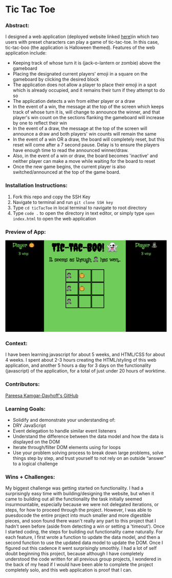 # Tic Tac Toe
### Abstract:
I designed a web application (deployed website linked [here](https://pareesakd1118.github.io/ticTacToe/))in which two users with preset characters can play a game of tic-tac-toe. In this case, tic-tac-boo (the application is Halloween themed). Features of the web application include:
- Keeping track of whose turn it is (jack-o-lantern or zombie) above the gameboard
- Placing the designated current players' emoji in a square on the gameboard by clicking the desired block
- The application does not allow a player to place their emoji in a spot which is already occupied, and it remains their turn if they attempt to do so
- The application detects a win from either player or a draw
- In the event of a win, the message at the top of the screen which keeps track of whose turn it is, will change to announce the winner, and that player's win count on the sections flanking the gameboard will increase by one to reflect their win
- In the event of a draw, the message at the top of the screen will announce a draw and both players' win counts will remain the same
- In the event of a win OR a draw, the board will completely reset, but this reset will come after a 7 second pause. Delay is to ensure the players have enough time to read the announced winner/draw.
- Also, in the event of a win or draw, the board becomes 'inactive' and neither player can make a move while waiting for the board to reset
- Once the new game begins, the current player is also switched/announced at the top of the game board. 

### Installation Instructions:
1. Fork this repo and copy the SSH Key
2. Navigate to terminal and run `git clone SSH key`
3. Type `cd ticTacToe` in local terminal to navigate to root directory
4. Type `code .` to open the directory in text editor, or simply type `open index.html` to open the web application


### Preview of App:
 ![Screen Shot of Tic-Tac-BOO Web application](./screenshotTTB.png)

### Context:
I have been learning javascript for about 5 weeks, and HTML/CSS for about 4 weeks. I spent about 2-3 hours creating the HTML/styling of this web application, and another 5 hours a day for 3 days on the functionality (javascript) of the application, for a total of just under 20 hours of worktime. 

### Contributors:
[Pareesa Kamgar-Dayhoff's GitHub](https://github.com/pareesakd1118)

### Learning Goals:
- Solidify and demonstrate your understanding of:
- DRY JavaScript
- Event delegation to handle similar event listeners
- Understand the difference between the data model and how the data is displayed on the DOM
- Iterate through/filter DOM elements using for loops
- Use your problem solving process to break down large problems, solve things step by step, and trust yourself to not rely on an outside “answer” to a logical challenge

### Wins + Challenges:
My biggest challenge was getting started on functionality. I had a surprisingly easy time with building/designing the website, but when it came to building out all the functionality the task initially seemed insurmountable, especially because we were not delegated iterations, or steps, for how to proceed through the project. However, I was able to puesdocode the entire project into much smaller and more digestible pieces, and soon found there wasn't really any part to this project that I hadn't seen before (aside from detecting a win or setting a 'timeout'). Once I started coding, the steps for building out functionality came naturally. For each feature, I first wrote a function to update the data model, and then a second function to use the updated data model to update the DOM. Once I figured out this cadence it went surprisingly smoothly. I had a lot of self doubt beginning this project, because although I have completely understood the code written for all previous group projects, I wondered in the back of my head if I would have been able to complete the project completely solo, and this web application is proof that I can. 
